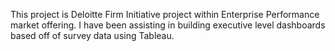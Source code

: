 This project is Deloitte Firm Initiative project within Enterprise Performance market offering. I have been assisting in building executive level dashboards based off of survey data using Tableau.
